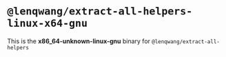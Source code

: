 # `@lenqwang/extract-all-helpers-linux-x64-gnu`

This is the **x86_64-unknown-linux-gnu** binary for `@lenqwang/extract-all-helpers`
